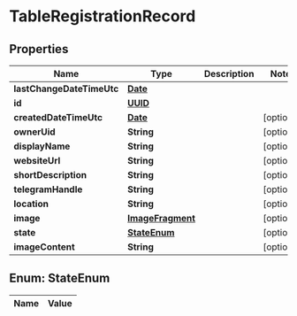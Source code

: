 
# TableRegistrationRecord

## Properties
Name | Type | Description | Notes
------------ | ------------- | ------------- | -------------
**lastChangeDateTimeUtc** | [**Date**](Date.md) |  | 
**id** | [**UUID**](UUID.md) |  | 
**createdDateTimeUtc** | [**Date**](Date.md) |  |  [optional]
**ownerUid** | **String** |  |  [optional]
**displayName** | **String** |  |  [optional]
**websiteUrl** | **String** |  |  [optional]
**shortDescription** | **String** |  |  [optional]
**telegramHandle** | **String** |  |  [optional]
**location** | **String** |  |  [optional]
**image** | [**ImageFragment**](ImageFragment.md) |  |  [optional]
**state** | [**StateEnum**](#StateEnum) |  |  [optional]
**imageContent** | **String** |  |  [optional]


<a name="StateEnum"></a>
## Enum: StateEnum
Name | Value
---- | -----



